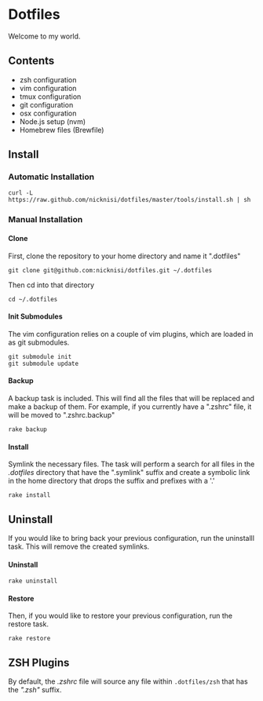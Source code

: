 # Dotfiles

Welcome to my world.

## Contents

+ zsh configuration
+ vim configuration
+ tmux configuration
+ git configuration
+ osx configuration
+ Node.js setup (nvm)
+ Homebrew files (Brewfile)

## Install

### Automatic Installation

	curl -L https://raw.github.com/nicknisi/dotfiles/master/tools/install.sh | sh

### Manual Installation

#### Clone

First, clone the repository to your home directory and name it ".dotfiles"

	git clone git@github.com:nicknisi/dotfiles.git ~/.dotfiles

Then cd into that directory

	cd ~/.dotfiles

#### Init Submodules

The vim configuration relies on a couple of vim plugins, which are loaded in as git submodules.

	git submodule init
	git submodule update
	
#### Backup

A backup task is included. This will find all the files that will be replaced and make a backup of them. For example, if you currently have a ".zshrc" file, it will be moved to ".zshrc.backup"
	
	rake backup
	
#### Install

Symlink the necessary files. The task will perform a search  for all files in the *.dotfiles* directory that have the ".symlink" suffix and create a symbolic link in the home directory that drops the suffix and prefixes with a '.'

	rake install
	
## Uninstall

If you would like to bring back your previous configuration, run the uninstalll task. This will remove the created symlinks.

#### Uninstall

	rake uninstall
	
#### Restore
	
Then, if you would like to restore your previous configuration, run the restore task.
	
	rake restore
	
## ZSH Plugins

By default, the *.zshrc* file will source any file within `.dotfiles/zsh` that has the *".zsh"* suffix.
